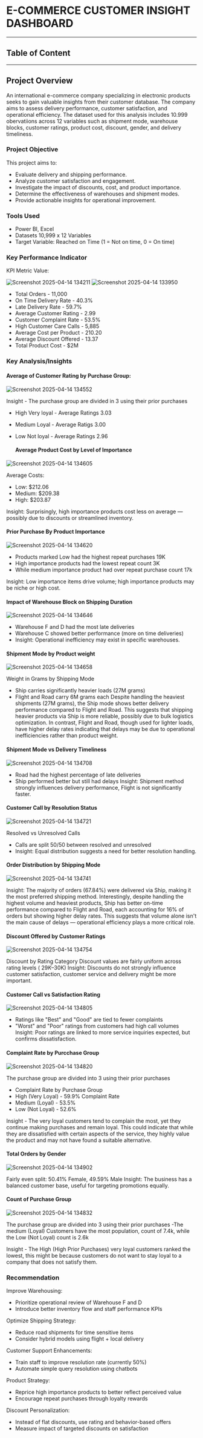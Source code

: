 # E-COMMERCE CUSTOMER INSIGHT DASHBOARD
---
## Table of Content

---
## Project Overview
An international e-commerce company specializing in electronic products seeks to gain valuable insights from their customer database. The company aims to assess delivery performance, customer satisfaction, and operational efficiency.
The dataset used for this analysis includes 10.999 obervatiions across 12 variables such as shipment mode, warehouse blocks, customer ratings, product cost, discount, gender, and delivery timeliness.

### Project Objective
This project aims to:
- Evaluate delivery and shipping performance.
- Analyze customer satisfaction and engagement.
- Investigate the impact of discounts, cost, and product importance.
- Determine the effectiveness of warehouses and shipment modes.
- Provide actionable insights for operational improvement.

 ### Tools Used
 - Power BI, Excel
 - Datasets 10,999 x 12 Variables
 - Target Variable: Reached on Time (1 = Not on time, 0 = On time)

### Key Performance Indicator
KPI	Metric	Value: 

![Screenshot 2025-04-14 134211](https://github.com/user-attachments/assets/cd2ec486-7376-47b7-9cf5-f2d26eec122f)
![Screenshot 2025-04-14 133950](https://github.com/user-attachments/assets/e77e326f-1e9d-414b-99b1-9045ea0b5a85)

- Total Orders - 11,000
- On Time Delivery Rate - 40.3%
- Late Delivery Rate - 59.7%
- Average Customer Rating -	2.99
- Customer Complaint Rate -	53.5%
- High Customer Care Calls - 5,885
- Average Cost per Product - 210.20
- Average Discount Offered - 13.37
- Total Product Cost - $2M


### Key Analysis/Insights


#### Average of Customer Rating by Purchase Group:

![Screenshot 2025-04-14 134552](https://github.com/user-attachments/assets/885d7447-2720-4159-bd57-c3d8e406e322)

Insight - The purchase group are divided in 3 using their prior purchases
- High Very loyal - Average Ratings 3.03
- Medium Loyal - Average Ratigs 3.00
- Low Not loyal - Average Ratings 2.96

  #### Average Product Cost by Level of Importance
![Screenshot 2025-04-14 134605](https://github.com/user-attachments/assets/279c73c0-fbef-4aa8-a0c1-9f7e4d1cb61d)
  
  
Average Costs:
- Low: $212.06
- Medium: $209.38
- High: $203.87

Insight: Surprisingly, high importance products cost less on average — possibly due to discounts or streamlined inventory.

#### Prior Purchase By Product Importance
![Screenshot 2025-04-14 134620](https://github.com/user-attachments/assets/faac5972-d9d0-4103-8440-71d12982cf8f)

- Products marked Low had the highest repeat purchases 19K
- High importance products had the lowest repeat count 3K
- While medium importance product had over repeat purchase count 17k

Insight: Low importance items drive volume; high importance products may be niche or high cost.


#### Impact of Warehouse Block on Shipping Duration 
![Screenshot 2025-04-14 134646](https://github.com/user-attachments/assets/6c4a134e-9758-4f78-afca-81e254524400)

- Warehouse F and D had the most late deliveries
- Warehouse C showed better performance (more on time deliveries)
- Insight: Operational inefficiency may exist in specific warehouses.

#### Shipment Mode by Product weight

![Screenshot 2025-04-14 134658](https://github.com/user-attachments/assets/8f2e15bc-5915-4b1a-9cf8-28b314f3f5e0)

Weight in Grams by Shipping Mode
- Ship carries significantly heavier loads (27M grams)
- Flight and Road carry 6M grams each
Despite handling the heaviest shipments (27M grams), the Ship mode shows better delivery performance compared to Flight and Road. This suggests that shipping heavier products via Ship is more reliable, possibly due to bulk logistics optimization. In contrast, Flight and Road, though used for lighter loads, have higher delay rates indicating that delays may be due to operational inefficiencies rather than product weight.

#### Shipment Mode vs Delivery Timeliness
![Screenshot 2025-04-14 134708](https://github.com/user-attachments/assets/5d5a0f03-ffec-4687-ab85-cd036416c1e3)

- Road had the highest percentage of late deliveries
- Ship performed better but still had delays
 Insight: Shipment method strongly influences delivery performance, Flight is not significantly faster.

 #### Customer Call by Resolution Status
![Screenshot 2025-04-14 134721](https://github.com/user-attachments/assets/b008a089-5172-493f-8ac8-055581dd1394)

 Resolved vs Unresolved Calls
- Calls are split 50/50 between resolved and unresolved
- Insight: Equal distribution suggests a need for better resolution handling.

#### Order Distribution by Shipping Mode
![Screenshot 2025-04-14 134741](https://github.com/user-attachments/assets/6ab1a233-da1d-4f18-b9ee-fe7bc5b3904e)

Insight: The majority of orders (67.84%) were delivered via Ship, making it the most preferred shipping method. Interestingly, despite handling the highest volume and heaviest products, Ship has better on-time performance compared to Flight and Road, each accounting for 16% of orders but showing higher delay rates.
This suggests that volume alone isn't the main cause of delays — operational efficiency plays a more critical role.


#### Discount Offered by Customer Ratings

![Screenshot 2025-04-14 134754](https://github.com/user-attachments/assets/3d7cee65-60b7-4386-8a40-e9fb1b70ebc7)

Discount by Rating Category
Discount values are fairly uniform across rating levels ( $29K–$30K)
Insight: Discounts do not strongly influence customer satisfaction, customer service and delivery might be more important.

#### Customer Call vs Satisfaction Rating
![Screenshot 2025-04-14 134805](https://github.com/user-attachments/assets/2b150737-cec2-4a90-9d83-e5ae34bdb424)

- Ratings like "Best" and "Good" are tied to fewer complaints
- "Worst" and "Poor" ratings from customers had high call volumes
 Insight: Poor ratings are linked to more service inquiries expected, but confirms dissatisfaction.


#### Complaint Rate by Purcchase Group
 ![Screenshot 2025-04-14 134820](https://github.com/user-attachments/assets/b4280097-4271-4b87-bf2a-5f47ec9cdf7a)

The purchase group are divided into 3 using their prior purchases
- Complaint Rate by Purchase Group
- High (Very Loyal) - 59.9% Complaint Rate
- Medium (Loyal) - 53.5%
- Low (Not Loyal) - 52.6%

Insight - The very loyal customers tend to complain the most, yet they continue making purchases and remain loyal. This could indicate that while they are dissatisfied with certain aspects of the service, they highly value the product and may not have found a suitable alternative.

#### Total Orders by Gender
![Screenshot 2025-04-14 134902](https://github.com/user-attachments/assets/a8a82331-2d54-4e9a-b05e-c5f2e99d97a3)

Fairly even split: 50.41% Female, 49.59% Male
Insight: The business has a balanced customer base, useful for targeting promotions equally.


#### Count of Purchase Group
![Screenshot 2025-04-14 134832](https://github.com/user-attachments/assets/99fd046e-e79b-43c1-865c-13db7c877afd)

The purchase group are divided into 3 using their prior purchases
-The medium (Loyal) Customers have the most population, count of 7.4k, while the Low (Not Loyal) count is 2.6k

Insight - The High (High Prior Purchases) very loyal customers ranked the lowest, this might be because customers do not want to stay loyal to a company that does not satisfy them.

### Recommendation 
Improve Warehousing:
- Prioritize operational review of Warehouse F and D
- Introduce better inventory flow and staff performance KPIs

Optimize Shipping Strategy:
- Reduce road shipments for time sensitive items
- Consider hybrid models using flight + local delivery

Customer Support Enhancements:
- Train staff to improve resolution rate (currently 50%)
- Automate simple query resolution using chatbots

Product Strategy:
- Reprice high importance products to better reflect perceived value
- Encourage repeat purchases through loyalty rewards

Discount Personalization:
- Instead of flat discounts, use rating and behavior-based offers
- Measure impact of targeted discounts on satisfaction

